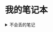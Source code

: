 # 我的笔记本


<details>
<summary> 不会丢的笔记 </summary>

```json
{
	"create": "2018-03-20",
	"by": "wyp0596"
}
```

</details>
